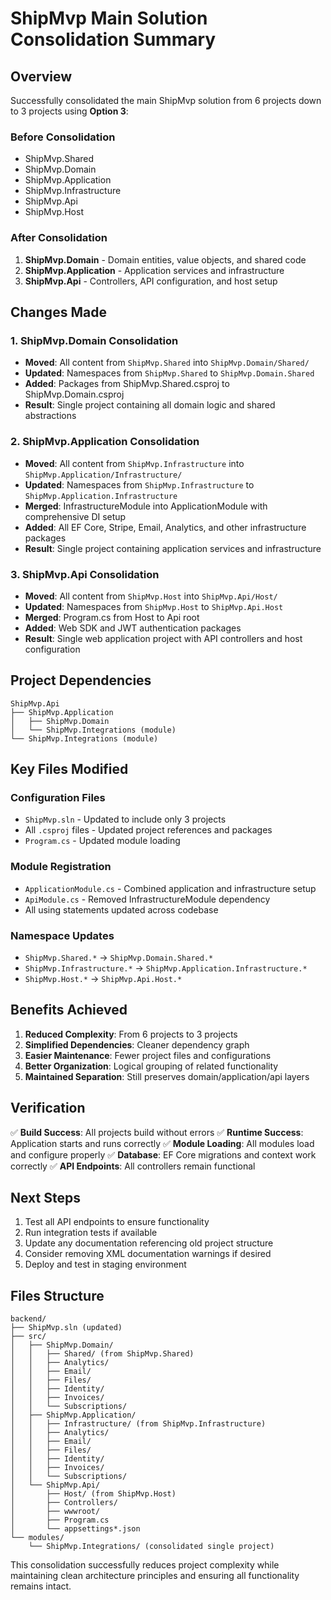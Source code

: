 # ShipMvp Main Solution Consolidation Summary

## Overview

Successfully consolidated the main ShipMvp solution from 6 projects down to 3 projects using **Option 3**:

### Before Consolidation

- ShipMvp.Shared
- ShipMvp.Domain
- ShipMvp.Application
- ShipMvp.Infrastructure
- ShipMvp.Api
- ShipMvp.Host

### After Consolidation

1. **ShipMvp.Domain** - Domain entities, value objects, and shared code
2. **ShipMvp.Application** - Application services and infrastructure
3. **ShipMvp.Api** - Controllers, API configuration, and host setup

## Changes Made

### 1. ShipMvp.Domain Consolidation

- **Moved**: All content from `ShipMvp.Shared` into `ShipMvp.Domain/Shared/`
- **Updated**: Namespaces from `ShipMvp.Shared` to `ShipMvp.Domain.Shared`
- **Added**: Packages from ShipMvp.Shared.csproj to ShipMvp.Domain.csproj
- **Result**: Single project containing all domain logic and shared abstractions

### 2. ShipMvp.Application Consolidation

- **Moved**: All content from `ShipMvp.Infrastructure` into `ShipMvp.Application/Infrastructure/`
- **Updated**: Namespaces from `ShipMvp.Infrastructure` to `ShipMvp.Application.Infrastructure`
- **Merged**: InfrastructureModule into ApplicationModule with comprehensive DI setup
- **Added**: All EF Core, Stripe, Email, Analytics, and other infrastructure packages
- **Result**: Single project containing application services and infrastructure

### 3. ShipMvp.Api Consolidation

- **Moved**: All content from `ShipMvp.Host` into `ShipMvp.Api/Host/`
- **Updated**: Namespaces from `ShipMvp.Host` to `ShipMvp.Api.Host`
- **Merged**: Program.cs from Host to Api root
- **Added**: Web SDK and JWT authentication packages
- **Result**: Single web application project with API controllers and host configuration

## Project Dependencies

```
ShipMvp.Api
├── ShipMvp.Application
│   ├── ShipMvp.Domain
│   └── ShipMvp.Integrations (module)
└── ShipMvp.Integrations (module)
```

## Key Files Modified

### Configuration Files

- `ShipMvp.sln` - Updated to include only 3 projects
- All `.csproj` files - Updated project references and packages
- `Program.cs` - Updated module loading

### Module Registration

- `ApplicationModule.cs` - Combined application and infrastructure setup
- `ApiModule.cs` - Removed InfrastructureModule dependency
- All using statements updated across codebase

### Namespace Updates

- `ShipMvp.Shared.*` → `ShipMvp.Domain.Shared.*`
- `ShipMvp.Infrastructure.*` → `ShipMvp.Application.Infrastructure.*`
- `ShipMvp.Host.*` → `ShipMvp.Api.Host.*`

## Benefits Achieved

1. **Reduced Complexity**: From 6 projects to 3 projects
2. **Simplified Dependencies**: Cleaner dependency graph
3. **Easier Maintenance**: Fewer project files and configurations
4. **Better Organization**: Logical grouping of related functionality
5. **Maintained Separation**: Still preserves domain/application/api layers

## Verification

✅ **Build Success**: All projects build without errors
✅ **Runtime Success**: Application starts and runs correctly
✅ **Module Loading**: All modules load and configure properly
✅ **Database**: EF Core migrations and context work correctly
✅ **API Endpoints**: All controllers remain functional

## Next Steps

1. Test all API endpoints to ensure functionality
2. Run integration tests if available
3. Update any documentation referencing old project structure
4. Consider removing XML documentation warnings if desired
5. Deploy and test in staging environment

## Files Structure

```
backend/
├── ShipMvp.sln (updated)
├── src/
│   ├── ShipMvp.Domain/
│   │   ├── Shared/ (from ShipMvp.Shared)
│   │   ├── Analytics/
│   │   ├── Email/
│   │   ├── Files/
│   │   ├── Identity/
│   │   ├── Invoices/
│   │   └── Subscriptions/
│   ├── ShipMvp.Application/
│   │   ├── Infrastructure/ (from ShipMvp.Infrastructure)
│   │   ├── Analytics/
│   │   ├── Email/
│   │   ├── Files/
│   │   ├── Identity/
│   │   ├── Invoices/
│   │   └── Subscriptions/
│   └── ShipMvp.Api/
│       ├── Host/ (from ShipMvp.Host)
│       ├── Controllers/
│       ├── wwwroot/
│       ├── Program.cs
│       └── appsettings*.json
└── modules/
    └── ShipMvp.Integrations/ (consolidated single project)
```

This consolidation successfully reduces project complexity while maintaining clean architecture principles and ensuring all functionality remains intact.
